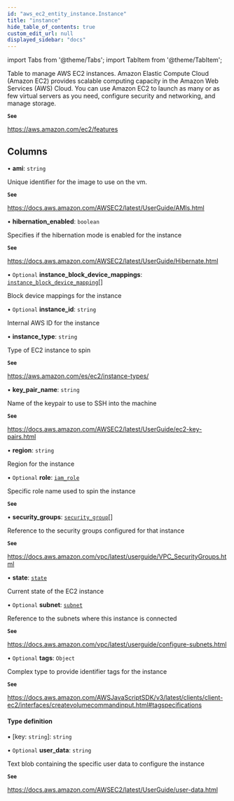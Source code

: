```yaml
---
id: "aws_ec2_entity_instance.Instance"
title: "instance"
hide_table_of_contents: true
custom_edit_url: null
displayed_sidebar: "docs"
---
```


import Tabs from '@theme/Tabs';
import TabItem from '@theme/TabItem';

Table to manage AWS EC2 instances. Amazon Elastic Compute Cloud (Amazon EC2) provides scalable computing capacity
in the Amazon Web Services (AWS) Cloud. You can use Amazon EC2 to launch as many or as few virtual servers
as you need, configure security and networking, and manage storage.

**`See`**

https://aws.amazon.com/ec2/features

## Columns

• **ami**: `string`

Unique identifier for the image to use on the vm.

**`See`**

https://docs.aws.amazon.com/AWSEC2/latest/UserGuide/AMIs.html

• **hibernation\_enabled**: `boolean`

Specifies if the hibernation mode is enabled for the instance

**`See`**

https://docs.aws.amazon.com/AWSEC2/latest/UserGuide/Hibernate.html

• `Optional` **instance\_block\_device\_mappings**: [`instance_block_device_mapping`](aws_ec2_entity_instance_block_device_mapping.InstanceBlockDeviceMapping.md)[]

Block device mappings for the instance

• `Optional` **instance\_id**: `string`

Internal AWS ID for the instance

• **instance\_type**: `string`

Type of EC2 instance to spin

**`See`**

https://aws.amazon.com/es/ec2/instance-types/

• **key\_pair\_name**: `string`

Name of the keypair to use to SSH into the machine

**`See`**

https://docs.aws.amazon.com/AWSEC2/latest/UserGuide/ec2-key-pairs.html

• **region**: `string`

Region for the instance

• `Optional` **role**: [`iam_role`](aws_iam_entity_role.IamRole.md)

Specific role name used to spin the instance

**`See`**

• **security\_groups**: [`security_group`](aws_security_group_entity.SecurityGroup.md)[]

Reference to the security groups configured for that instance

**`See`**

https://docs.aws.amazon.com/vpc/latest/userguide/VPC_SecurityGroups.html

• **state**: [`state`](../enums/aws_ec2_entity_instance.State.md)

Current state of the EC2 instance

• `Optional` **subnet**: [`subnet`](aws_vpc_entity_subnet.Subnet.md)

Reference to the subnets where this instance is connected

**`See`**

https://docs.aws.amazon.com/vpc/latest/userguide/configure-subnets.html

• `Optional` **tags**: `Object`

Complex type to provide identifier tags for the instance

**`See`**

https://docs.aws.amazon.com/AWSJavaScriptSDK/v3/latest/clients/client-ec2/interfaces/createvolumecommandinput.html#tagspecifications

#### Type definition

▪ [key: `string`]: `string`

• `Optional` **user\_data**: `string`

Text blob containing the specific user data to configure the instance

**`See`**

https://docs.aws.amazon.com/AWSEC2/latest/UserGuide/user-data.html
